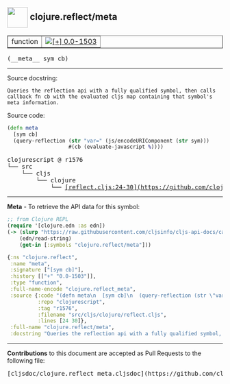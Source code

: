 ## <img width="48px" valign="middle" src="http://i.imgur.com/Hi20huC.png"> clojure.reflect/meta

 <table border="1">
<tr>

<td>function</td>
<td><a href="https://github.com/cljsinfo/cljs-api-docs/tree/0.0-1503"><img valign="middle" alt="[+] 0.0-1503" src="https://img.shields.io/badge/+-0.0--1503-lightgrey.svg"></a> </td>
</tr>
</table>

 <samp>
(__meta__ sym cb)<br>
</samp>

---




Source docstring:

```
Queries the reflection api with a fully qualified symbol, then calls
callback fn cb with the evaluated cljs map containing that symbol's
meta information.
```

Source code:

```clj
(defn meta
  [sym cb]
  (query-reflection (str "var=" (js/encodeURIComponent (str sym)))
                    #(cb (evaluate-javascript %))))
```

 <pre>
clojurescript @ r1576
└── src
    └── cljs
        └── clojure
            └── <ins>[reflect.cljs:24-30](https://github.com/clojure/clojurescript/blob/r1576/src/cljs/clojure/reflect.cljs#L24-L30)</ins>
</pre>


---

__Meta__ - To retrieve the API data for this symbol:

```clj
;; from Clojure REPL
(require '[clojure.edn :as edn])
(-> (slurp "https://raw.githubusercontent.com/cljsinfo/cljs-api-docs/catalog/cljs-api.edn")
    (edn/read-string)
    (get-in [:symbols "clojure.reflect/meta"]))
```

```clj
{:ns "clojure.reflect",
 :name "meta",
 :signature ["[sym cb]"],
 :history [["+" "0.0-1503"]],
 :type "function",
 :full-name-encode "clojure.reflect_meta",
 :source {:code "(defn meta\n  [sym cb]\n  (query-reflection (str \"var=\" (js/encodeURIComponent (str sym)))\n                    #(cb (evaluate-javascript %))))",
          :repo "clojurescript",
          :tag "r1576",
          :filename "src/cljs/clojure/reflect.cljs",
          :lines [24 30]},
 :full-name "clojure.reflect/meta",
 :docstring "Queries the reflection api with a fully qualified symbol, then calls\ncallback fn cb with the evaluated cljs map containing that symbol's\nmeta information."}

```

---

__Contributions__ to this document are accepted as Pull Requests to the following file:

 <pre>
[cljsdoc/clojure.reflect_meta.cljsdoc](https://github.com/cljsinfo/cljs-api-docs/blob/master/cljsdoc/clojure.reflect_meta.cljsdoc)
</pre>

